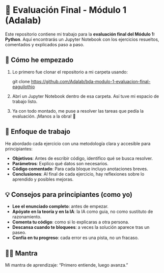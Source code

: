 # 📘 Evaluación Final - Módulo 1 (Adalab)

Este repositorio contiene mi trabajo para la **evaluación final del Módulo 1: Python**. 
Aquí encontrarás un Jupyter Notebook con los ejercicios resueltos, comentados y explicados paso a paso.

## 🚀 Cómo he empezado

1. Lo primero fue clonar el repositorio a mi carpeta usando:

    git clone https://github.com/Adalab/bda-modulo-1-evaluacion-final-eaguilothio

2. Abrí un Jupyter Notebook dentro de esa carpeta. Así tuve mi espacio de trabajo listo.

3. Ya con todo montado, me puse a resolver las tareas que pedía la evaluación. ¡Manos a la obra! 💪

## 🧠 Enfoque de trabajo

He abordado cada ejercicio con una metodología clara y accesible para principiantes:

- **Objetivos**: Antes de escribir código, identifico qué se busca resolver.
- **Parámetros**: Explico qué datos son necesarios.
- **Código comentado**: Para cada bloque incluyo anotaciones breves.
- **Conclusiones**: Al final de cada ejercicio, hay reflexiones sobre lo aprendido y posibles mejoras.

## 💡 Consejos para principiantes (como yo)

- **Lee el enunciado completo**: antes de empezar.
- **Apóyate en la teoría y en la IA**: la IA como guia, no como sustituto de razonamiento.
- **Comenta tu código**: como si lo explicaras a otra persona.
- **Descansa cuando te bloquees**: a veces la solución aparece tras un paseo.
- **Confía en tu progreso**: cada error es una pista, no un fracaso.

## 🧘‍♀️ Mantra
Mi mantra de aprendizaje: “Primero entiende, luego avanza.”